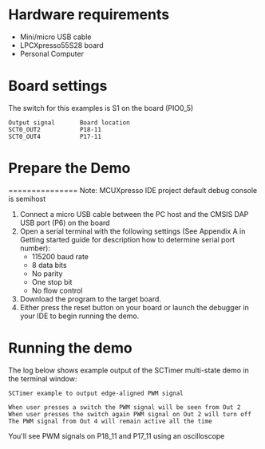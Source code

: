 Hardware requirements
=====================
- Mini/micro USB cable
- LPCXpresso55S28 board
- Personal Computer

Board settings
============
The switch for this examples is S1 on the board (PIO0_5)

```
Output signal		Board location
SCT0_OUT2    		P18-11
SCT0_OUT4    		P17-11 
```

# Prepare the Demo
===============
Note: MCUXpresso IDE project default debug console is semihost
1.  Connect a micro USB cable between the PC host and the CMSIS DAP USB port (P6) on the board
2.  Open a serial terminal with the following settings (See Appendix A in Getting started guide for description how to determine serial port number):
    - 115200 baud rate
    - 8 data bits
    - No parity
    - One stop bit
    - No flow control
3.  Download the program to the target board.
4.  Either press the reset button on your board or launch the debugger in your IDE to begin running the demo.

Running the demo
================
The log below shows example output of the SCTimer multi-state demo in the terminal window:
~~~~~~~~~~~~~~~~~~~~~~~~~~~~~~~~~~~
SCTimer example to output edge-aligned PWM signal

When user presses a switch the PWM signal will be seen from Out 2
When user presses the switch again PWM signal on Out 2 will turn off
The PWM signal from Out 4 will remain active all the time
~~~~~~~~~~~~~~~~~~~~~~~~~~~~~~~~~~~

You'll see  PWM signals on P18_11 and P17_11 using an oscilloscope